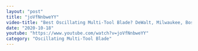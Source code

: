 ```yaml
---
layout: "post"
title: "joVfNnbweYY"
video-title: "Best Oscillating Multi-Tool Blade? DeWalt, Milwaukee, Bosch, Rockwell, Dremel, EZARC, Imperial"
date: "2020-10-18"
youtube: "https://www.youtube.com/watch?v=joVfNnbweYY"
category: "Oscillating Multi-Tool Blade"
---
```

<div class="space-y-1"></div>